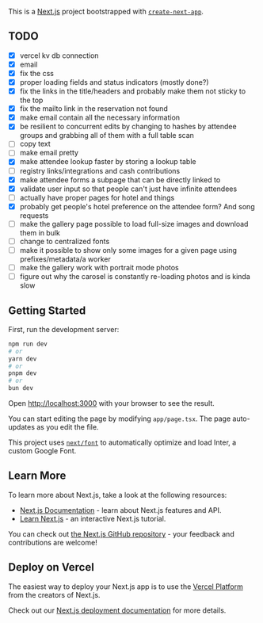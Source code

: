 This is a [Next.js](https://nextjs.org/) project bootstrapped with [`create-next-app`](https://github.com/vercel/next.js/tree/canary/packages/create-next-app).

## TODO

- [x] vercel kv db connection
- [x] email
- [x] fix the css
- [x] proper loading fields and status indicators (mostly done?)
- [x] fix the links in the title/headers and probably make them not sticky to the top
- [x] fix the mailto link in the reservation not found
- [x] make email contain all the necessary information
- [x] be resilient to concurrent edits by changing to hashes by attendee groups and grabbing all of them with a full table scan
- [ ] copy text
- [ ] make email pretty
- [x] make attendee lookup faster by storing a lookup table
- [ ] registry links/integrations and cash contributions
- [x] make attendee forms a subpage that can be directly linked to
- [x] validate user input so that people can't just have infinite attendees
- [ ] actually have proper pages for hotel and things
- [x] probably get people's hotel preference on the attendee form? And song requests
- [ ] make the gallery page possible to load full-size images and download them in bulk
- [ ] change to centralized fonts
- [ ] make it possible to show only some images for a given page using prefixes/metadata/a worker
- [ ] make the gallery work with portrait mode photos
- [ ] figure out why the carosel is constantly re-loading photos and is kinda slow

## Getting Started

First, run the development server:

```bash
npm run dev
# or
yarn dev
# or
pnpm dev
# or
bun dev
```

Open [http://localhost:3000](http://localhost:3000) with your browser to see the result.

You can start editing the page by modifying `app/page.tsx`. The page auto-updates as you edit the file.

This project uses [`next/font`](https://nextjs.org/docs/basic-features/font-optimization) to automatically optimize and load Inter, a custom Google Font.

## Learn More

To learn more about Next.js, take a look at the following resources:

- [Next.js Documentation](https://nextjs.org/docs) - learn about Next.js features and API.
- [Learn Next.js](https://nextjs.org/learn) - an interactive Next.js tutorial.

You can check out [the Next.js GitHub repository](https://github.com/vercel/next.js/) - your feedback and contributions are welcome!

## Deploy on Vercel

The easiest way to deploy your Next.js app is to use the [Vercel Platform](https://vercel.com/new?utm_medium=default-template&filter=next.js&utm_source=create-next-app&utm_campaign=create-next-app-readme) from the creators of Next.js.

Check out our [Next.js deployment documentation](https://nextjs.org/docs/deployment) for more details.
